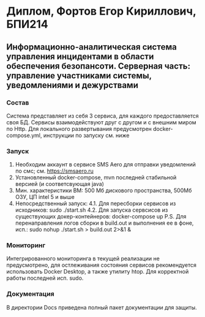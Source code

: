 # Диплом, Фортов Егор Кириллович, БПИ214
## Информационно-аналитическая система управления инцидентами в области обеспечения безопансоти. Серверная часть: управление участниками системы, уведомлениями и дежурствами

### Состав 
Система представляет из себя 3 сервиса, для каждого предоставляется своя БД.
Сервисы взаимодействуют друг с другом и с внешним миром по Http.
Для локального развертывания предусмотрен docker-compose.yml, инструкции по запуску см. ниже

### Запуск
1. Необходим аккаунт в сервисе SMS Aero для отправки уведомлений по смс; см. https://smsaero.ru
2. Установленный docker-compose, mvn последней стабильной версией (и соответсвующая java)
3. Мин. характеристики ВМ: 500 Мб дискового пространства, 500Мб ОЗУ, ЦП intel 5 и выше
4. Непосредственный запуск:
  4.1. Для пересборки сервисов из исходников: sudo ./start.sh
  4.2. Для запуска сервсисов из существующих докер-контейнеров: docker-compose up
  P.S. Для перенаправления логов сборки в build.out и выполнения ее в фоне, исп.: sudo nohup ./start.sh > build.out 2>&1 &

### Мониторинг
Интегрированного мониторинга в текущей реализации не предусмотрено, для остлеживания состояния сервисов рекомендуется
использовать Docker Desktop, а также утилиту htop. Для корректной работы последней исп. sudo.

### Документация
В директории Docs приведена полный пакет документации для защиты.

